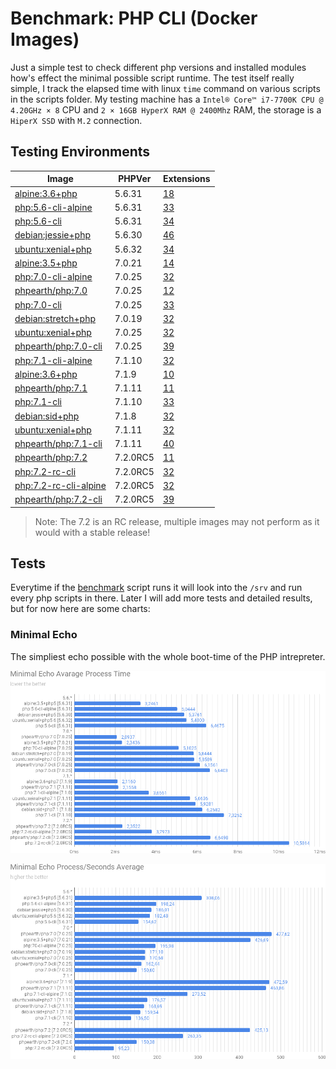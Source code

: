 # Benchmark: PHP CLI (Docker Images)
Just a simple test to check different php versions and installed modules how's effect the minimal possible script runtime. The test itself really simple, I track the elapsed time with linux `time` command on various scripts in the scripts folder. My testing machine has a `Intel® Core™ i7-7700K CPU @ 4.20GHz × 8` CPU and `2 × 16GB HyperX RAM @ 2400Mhz` RAM, the storage is a `HiperX SSD` with `M.2` connection.

## Testing Environments

| Image                                                 | PHPVer   | Extensions                                       |
| ----------------------------------------------------- | -------- | ------------------------------------------------ |
| [alpine:3.6+php](Dockerfile-56-alpine-skratch)        | 5.6.31   | [18](output/php56-alpine-skratch-modules)        |
| [php:5.6-cli-alpine](Dockerfile-56-alpine)            | 5.6.31   | [33](output/php56-alpine-modules)                |
| [php:5.6-cli](Dockerfile-56-debian)                   | 5.6.31   | [34](output/php56-debian-modules)                |
| [debian:jessie+php](Dockerfile-56-debian-skratch)     | 5.6.30   | [46](output/php56-debian-skratch-modules)        |
| [ubuntu:xenial+php](Dockerfile-56-ubuntu)             | 5.6.32   | [34](output/php56-ubuntu-modules)                |
| [alpine:3.5+php](Dockerfile-70-alpine-skratch)        | 7.0.21   | [14](output/php70-alpine-skratch-modules)        |
| [php:7.0-cli-alpine](Dockerfile-70-alpine)            | 7.0.25   | [32](output/php70-alpine-modules)                |
| [phpearth/php:7.0](Dockerfile-70-min)                 | 7.0.25   | [12](output/php70-minimal-modules)               |
| [php:7.0-cli](Dockerfile-70-debian)                   | 7.0.25   | [33](output/php70-debian-modules)                |
| [debian:stretch+php](Dockerfile-70-debian-skratch)    | 7.0.19   | [32](output/php70-debian-skratch-modules)        |
| [ubuntu:xenial+php](Dockerfile-70-ubuntu)             | 7.0.25   | [32](output/php70-ubuntu-modules)                |
| [phpearth/php:7.0-cli](Dockerfile-70)                 | 7.0.25   | [39](output/php70-complete-modules)              |
| [php:7.1-cli-alpine](Dockerfile-71-alpine)            | 7.1.10   | [32](output/php71-alpine-modules)                |
| [alpine:3.6+php](Dockerfile-71-alpine-skratch)        | 7.1.9    | [10](output/php71-alpine-skratch-modules)        |
| [phpearth/php:7.1](Dockerfile-71-min)                 | 7.1.11   | [11](output/php71-minimal-modules)               |
| [php:7.1-cli](Dockerfile-71-debian)                   | 7.1.10   | [33](output/php71-debian-modules)                |
| [debian:sid+php](Dockerfile-71-debian-skratch)        | 7.1.8    | [32](output/php71-debian-skratch-modules)        |
| [ubuntu:xenial+php](Dockerfile-71-ubuntu)             | 7.1.11   | [32](output/php71-ubuntu-modules)                |
| [phpearth/php:7.1-cli](Dockerfile-71)                 | 7.1.11   | [40](output/php71-complete-modules)              |
| [phpearth/php:7.2](Dockerfile-72-min)                 | 7.2.0RC5 | [11](output/php72-minimal-modules)               |
| [php:7.2-rc-cli](Dockerfile-72-debian)                | 7.2.0RC5 | [32](output/php72-debian-modules)                |
| [php:7.2-rc-cli-alpine](Dockerfile-72-alpine)         | 7.2.0RC5 | [32](output/php72-alpine-modules)                |
| [phpearth/php:7.2-cli](Dockerfile-72)                 | 7.2.0RC5 | [39](output/php72-complete-modules)              |

> Note: The 7.2 is an RC release, multiple images may not perform as it would with a stable release!

## Tests
Everytime if the [benchmark](bin/benchmark) script runs it will look into the `/srv` and run every php scripts in there. Later I will add more tests and detailed results, but for now here are some charts:

### Minimal Echo
The simpliest echo possible with the whole boot-time of the PHP intrepreter.

![Elapsed Time](https://github.com/adaliszk/benchmark-php-cli/blob/master/charts/et_minimal-echo.png?raw=true)  

![Process per Second](https://github.com/adaliszk/benchmark-php-cli/blob/master/charts/pps_minimal-echo.png?raw=true)  



